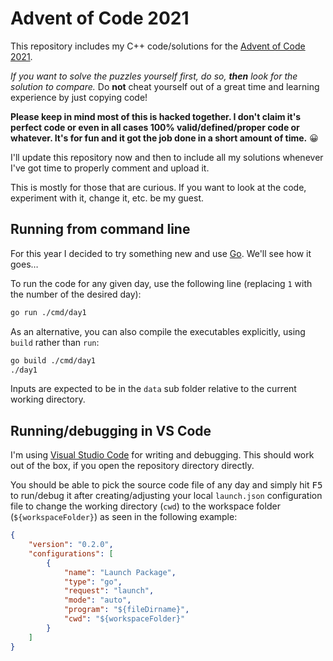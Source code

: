 # Advent of Code 2021

This repository includes my C++ code/solutions for the [Advent of Code 2021](https://adventofcode.com/2021/about).

*If you want to solve the puzzles yourself first, do so, **then** look for the solution to compare.* Do **not** cheat yourself out of a great time and learning experience by just copying code!

**Please keep in mind most of this is hacked together. I don't claim it's perfect code or even in all cases 100% valid/defined/proper code or whatever. It's for fun and it got the job done in a short amount of time.** 😀

I'll update this repository now and then to include all my solutions whenever I've got time to properly comment and upload it.

This is mostly for those that are curious. If you want to look at the code, experiment with it, change it, etc. be my guest.

## Running from command line

For this year I decided to try something new and use [Go](https://golang.org/). We'll see how it goes…

To run the code for any given day, use the following line (replacing `1` with the number of the desired day):

```bash
go run ./cmd/day1
```

As an alternative, you can also compile the executables explicitly, using `build` rather than `run`:

```bash
go build ./cmd/day1
./day1
```

Inputs are expected to be in the `data` sub folder relative to the current working directory.

## Running/debugging in VS Code

I'm using [Visual Studio Code](https://code.visualstudio.com/) for writing and debugging. This should work out of the box, if you open the repository directory directly.

You should be able to pick the source code file of any day and simply hit <kbd>F5</kbd> to run/debug it after creating/adjusting your local `launch.json` configuration file to change the working directory (`cwd`) to the workspace folder (`${workspaceFolder}`) as seen in the following example:

```json
{
    "version": "0.2.0",
    "configurations": [
        {
            "name": "Launch Package",
            "type": "go",
            "request": "launch",
            "mode": "auto",
            "program": "${fileDirname}",
            "cwd": "${workspaceFolder}"
        }
    ]
}
```
